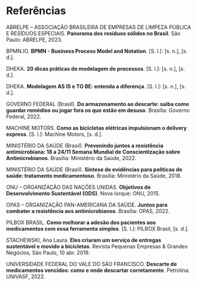 # Referências

ABRELPE – ASSOCIAÇÃO BRASILEIRA DE EMPRESAS DE LIMPEZA PÚBLICA E RESÍDUOS ESPECIAIS. **Panorama dos resíduos sólidos no Brasil**. São Paulo: ABRELPE, 2023.

BPMN.IO. **BPMN - Business Process Model and Notation**. [S. l.]: [s. n.], [s. d.].

DHEKA. **20 dicas práticas de modelagem de processos**. [S. l.]: [s. n.], [s. d.].

DHEKA. **Modelagem AS IS e TO BE: entenda a diferença**. [S. l.]: [s. n.], [s. d.].

GOVERNO FEDERAL (Brasil). **Do armazenamento ao descarte: saiba como guardar remédios ou jogar fora os que estão em desuso**. Brasília: Governo Federal, 2022.

MACHINE MOTORS. **Como as bicicletas elétricas impulsionam o delivery express**. [S. l.]: Machine Motors, [s. d.].

MINISTÉRIO DA SAÚDE (Brasil). **Prevenindo juntos a resistência antimicrobiana: 18 a 24/11 Semana Mundial de Conscientização sobre Antimicrobianos**. Brasília: Ministério da Saúde, 2022.

MINISTÉRIO DA SAÚDE (Brasil). **Síntese de evidências para políticas de saúde: tratamento medicamentoso**. Brasília: Ministério da Saúde, 2018.

ONU – ORGANIZAÇÃO DAS NAÇÕES UNIDAS. **Objetivos de Desenvolvimento Sustentável (ODS)**. Nova Iorque: ONU, 2015.

OPAS – ORGANIZAÇÃO PAN-AMERICANA DA SAÚDE. **Juntos para combater a resistência aos antimicrobianos**. Brasília: OPAS, 2022.

PILBOX BRASIL. **Como melhorar a adesão dos pacientes aos medicamentos com essa ferramenta simples**. [S. l.]: PILBOX Brasil, [s. d.].

STACHEWSKI, Ana Laura. **Eles criaram um serviço de entregas sustentável e movido a bicicletas**. Revista Pequenas Empresas & Grandes Negócios, São Paulo, 10 abr. 2019.

UNIVERSIDADE FEDERAL DO VALE DO SÃO FRANCISCO. **Descarte de medicamentos vencidos: como e onde descartar corretamente**. Petrolina: UNIVASF, 2022.
